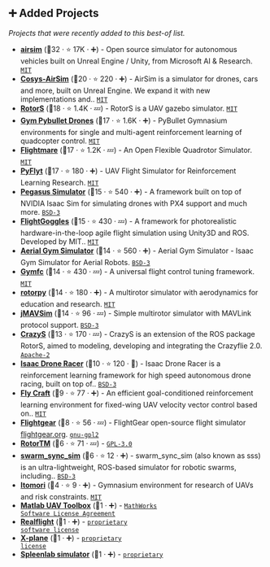 ## ➕ Added Projects

_Projects that were recently added to this best-of list._

- <b><a href="https://github.com/microsoft/AirSim">airsim</a></b> (🥇32 ·  ⭐ 17K · ➕) - Open source simulator for autonomous vehicles built on Unreal Engine / Unity, from Microsoft AI & Research. <code><a href="http://bit.ly/34MBwT8">MIT</a></code>
- <b><a href="https://cosys-lab.github.io/Cosys-AirSim/">Cosys-AirSim</a></b> (🥇20 ·  ⭐ 220 · ➕) - AirSim is a simulator for drones, cars and more, built on Unreal Engine. We expand it with new implementations and.. <code><a href="http://bit.ly/34MBwT8">MIT</a></code>
- <b><a href="https://github.com/ethz-asl/rotors_simulator">RotorS</a></b> (🥇18 ·  ⭐ 1.4K · 💤) - RotorS is a UAV gazebo simulator. <code><a href="http://bit.ly/34MBwT8">MIT</a></code>
- <b><a href="https://utiasdsl.github.io/gym-pybullet-drones/">Gym Pybullet Drones</a></b> (🥈17 ·  ⭐ 1.6K · ➕) - PyBullet Gymnasium environments for single and multi-agent reinforcement learning of quadcopter control. <code><a href="http://bit.ly/34MBwT8">MIT</a></code>
- <b><a href="https://uzh-rpg.github.io/flightmare/">Flightmare</a></b> (🥈17 ·  ⭐ 1.2K · 💤) - An Open Flexible Quadrotor Simulator. <code><a href="http://bit.ly/34MBwT8">MIT</a></code>
- <b><a href="https://github.com/jjshoots/PyFlyt">PyFlyt</a></b> (🥈17 ·  ⭐ 180 · ➕) - UAV Flight Simulator for Reinforcement Learning Research. <code><a href="http://bit.ly/34MBwT8">MIT</a></code>
- <b><a href="https://pegasussimulator.github.io/PegasusSimulator/">Pegasus Simulator</a></b> (🥈15 ·  ⭐ 540 · ➕) - A framework built on top of NVIDIA Isaac Sim for simulating drones with PX4 support and much more. <code><a href="http://bit.ly/3aKzpTv">BSD-3</a></code>
- <b><a href="https://flightgoggles.mit.edu/">FlightGoggles</a></b> (🥈15 ·  ⭐ 430 · 💤) - A framework for photorealistic hardware-in-the-loop agile flight simulation using Unity3D and ROS. Developed by MIT.. <code><a href="http://bit.ly/34MBwT8">MIT</a></code>
- <b><a href="https://ntnu-arl.github.io/aerial_gym_simulator/">Aerial Gym Simulator</a></b> (🥇14 ·  ⭐ 560 · ➕) - Aerial Gym Simulator - Isaac Gym Simulator for Aerial Robots. <code><a href="http://bit.ly/3aKzpTv">BSD-3</a></code>
- <b><a href="http://wfk.io/neuroflight/">Gymfc</a></b> (🥈14 ·  ⭐ 430 · 💤) - A universal flight control tuning framework. <code><a href="http://bit.ly/34MBwT8">MIT</a></code>
- <b><a href="https://github.com/spencerfolk/rotorpy">rotorpy</a></b> (🥈14 ·  ⭐ 180 · ➕) - A multirotor simulator with aerodynamics for education and research. <code><a href="http://bit.ly/34MBwT8">MIT</a></code>
- <b><a href="https://github.com/PX4/jMAVSim">jMAVSim</a></b> (🥈14 ·  ⭐ 96 · 💤) - Simple multirotor simulator with MAVLink protocol support. <code><a href="http://bit.ly/3aKzpTv">BSD-3</a></code>
- <b><a href="https://github.com/gsilano/CrazyS">CrazyS</a></b> (🥉13 ·  ⭐ 170 · 💤) - CrazyS is an extension of the ROS package RotorS, aimed to modeling, developing and integrating the Crazyflie 2.0. <code><a href="http://bit.ly/3nYMfla">Apache-2</a></code>
- <b><a href="https://github.com/kousheekc/isaac_drone_racer">Isaac Drone Racer</a></b> (🥉10 ·  ⭐ 120 · 🐣) - Isaac Drone Racer is a reinforcement learning framework for high speed autonomous drone racing, built on top of.. <code><a href="http://bit.ly/3aKzpTv">BSD-3</a></code>
- <b><a href="https://github.com/GongXudong/fly-craft">Fly Craft</a></b> (🥉9 ·  ⭐ 77 · ➕) - An efficient goal-conditioned reinforcement learning environment for fixed-wing UAV velocity vector control based on.. <code><a href="http://bit.ly/34MBwT8">MIT</a></code>
- <b><a href="https://www.flightgear.org/">Flightgear</a></b> (🥉8 ·  ⭐ 56 · 💤) - FlightGear open-source flight simulator [flightgear.org](https://www.flightgear.org). <code><a href="https://tldrlegal.com/search?q=gnu-gpl2">gnu-gpl2</a></code>
- <b><a href="https://github.com/arplaboratory/RotorTM">RotorTM</a></b> (🥉6 ·  ⭐ 71 · 💤) -  <code><a href="http://bit.ly/2M0xdwT">GPL-3.0</a></code>
- <b><a href="https://github.com/shupx/swarm_sync_sim">swarm_sync_sim</a></b> (🥉6 ·  ⭐ 12 · ➕) - swarm_sync_sim (also known as sss) is an ultra-lightweight, ROS-based simulator for robotic swarms, including.. <code><a href="http://bit.ly/3aKzpTv">BSD-3</a></code>
- <b><a href="https://github.com/gustavo-moura/itomori">Itomori</a></b> (🥉4 ·  ⭐ 9 · ➕) - Gymnasium environment for research of UAVs and risk constraints. <code><a href="http://bit.ly/34MBwT8">MIT</a></code>
- <b><a href="https://www.mathworks.com/products/uav.html">Matlab UAV Toolbox</a></b> (🥉1 · ➕) -  <code><a href="https://tldrlegal.com/search?q=MathWorks%20Software%20License%20Agreement">MathWorks Software License Agreement</a></code>
- <b><a href="https://www.realflight.com/">Realflight</a></b> (🥉1 · ➕) -  <code><a href="https://tldrlegal.com/search?q=proprietary%20software%20license">proprietary software license</a></code>
- <b><a href="https://www.x-plane.com/">X-plane</a></b> (🥉1 · ➕) -  <code><a href="https://tldrlegal.com/search?q=proprietary%20license">proprietary license</a></code>
- <b><a href="https://spleenlab.com/">Spleenlab simulator</a></b> (🥉1 · ➕) -  <code><a href="https://tldrlegal.com/search?q=proprietary">proprietary</a></code>

